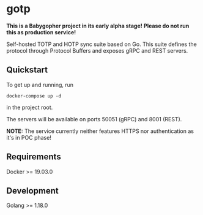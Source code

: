 # gotp
**This is a Babygopher project in its early alpha stage!**
**Please do not run this as production service!**

Self-hosted TOTP and HOTP sync suite based on Go.
This suite defines the protocol through Protocol Buffers and exposes gRPC and REST servers.

## Quickstart
To get up and running, run

```docker-compose up -d```

in the project root.

The servers will be available on ports 50051 (gRPC) and 8001 (REST).

**NOTE:** The service currently neither features HTTPS nor authentication as it's in POC phase!

## Requirements
Docker >= 19.03.0

## Development
Golang >= 1.18.0
